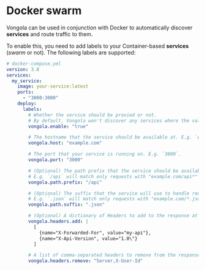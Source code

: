# Docker swarm

Vongola can be used in conjunction with Docker to automatically discover **services** and route traffic to them.&#x20;

To enable this, you need to add labels to your Container-based **services** (_swarm_ or not). The following labels are supported:

```yaml
# docker-compose.yml
version: 3.8
services:
  my_service:
    image: your-service:latest
    ports:
      - "3000:3000"
    deploy:
      labels:
        # Whether the service should be proxied or not.
        # By default, Vongola won't discover any services where the value is not explicitly `true`
        vongola.enable: "true"

        # The hostname that the service should be available at. E.g. `example.com`.
        vongola.host: "example.com"

        # The port that your service is running on. E.g. `3000`.
        vongola.port: "3000"

        # (Optional) The path prefix that the service should be available at.
        # E.g. `/api` will match only requests with "example.com/api*" to this service.
        vongola.path.prefix: "/api"

        # (Optional) The suffix that the service will use to handle requests.
        # E.g. `.json` will match only requests with "example.com/*.json"
        vongola.path.suffix: ".json"

        # (Optional) A dictionary of Headers to add to the response at the end of proxying
        vongola.headers.add: |
          [
            {name="X-Forwarded-For", value="my-api"},
            {name="X-Api-Version", value="1.0\"}
          ]

        # A list of comma-separated headers to remove from the response at the end of proxying.
        vongola.headers.remove: "Server,X-User-Id"
```
